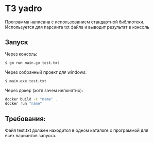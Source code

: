# ТЗ yadro
Программа написана с использованием стандартной библиотеки. Используется для парсинга txt файла и выводит результат в консоль
## Запуск
Через консоль:
```sh
$ go run main.go test.txt
```
Через собранный проект для windows:
```sh
$ main.exe test.txt
```
Через докер (хотя зачем непонятно):
```sh
docker build -t "name" .
docker run "name"
```
## Требования:
Файл test.txt должен находится в одном каталоге с программой для всех вариантов запуска.